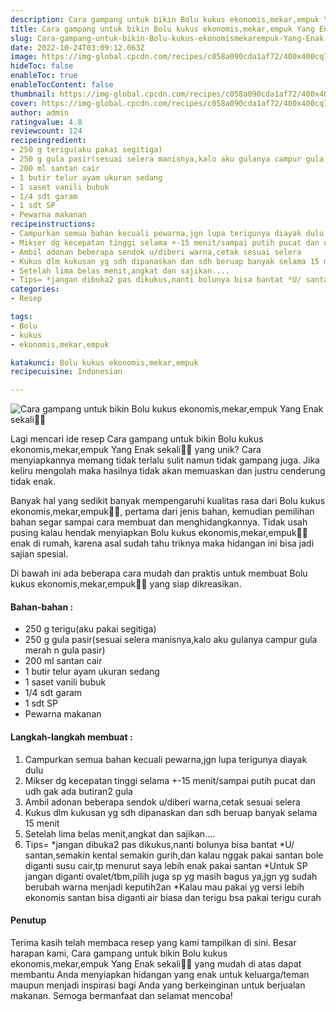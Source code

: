 ```yaml
---
description: Cara gampang untuk bikin Bolu kukus ekonomis,mekar,empuk Yang Enak sekali"
title: Cara gampang untuk bikin Bolu kukus ekonomis,mekar,empuk Yang Enak sekali
slug: Cara-gampang-untuk-bikin-Bolu-kukus-ekonomismekarempuk-Yang-Enak-sekali
date: 2022-10-24T03:09:12.063Z
image: https://img-global.cpcdn.com/recipes/c058a090cda1af72/400x400cq70/photo.jpg
hideToc: false
enableToc: true
enableTocContent: false
thumbnail: https://img-global.cpcdn.com/recipes/c058a090cda1af72/400x400cq70/photo.jpg
cover: https://img-global.cpcdn.com/recipes/c058a090cda1af72/400x400cq70/photo.jpg
author: admin
ratingvalue: 4.8
reviewcount: 124
recipeingredient:
- 250 g terigu(aku pakai segitiga)
- 250 g gula pasir(sesuai selera manisnya,kalo aku gulanya campur gula merah n gula pasir)
- 200 ml santan cair
- 1 butir telur ayam ukuran sedang
- 1 saset vanili bubuk
- 1/4 sdt garam
- 1 sdt SP
- Pewarna makanan
recipeinstructions:
- Campurkan semua bahan kecuali pewarna,jgn lupa terigunya diayak dulu
- Mikser dg kecepatan tinggi selama +-15 menit/sampai putih pucat dan udh gak ada butiran2 gula
- Ambil adonan beberapa sendok u/diberi warna,cetak sesuai selera
- Kukus dlm kukusan yg sdh dipanaskan dan sdh beruap banyak selama 15 menit
- Setelah lima belas menit,angkat dan sajikan....
- Tips= *jangan dibuka2 pas dikukus,nanti bolunya bisa bantat *U/ santan,semakin kental semakin gurih,dan kalau nggak pakai santan bole diganti susu cair,tp menurut saya lebih enak pakai santan *Untuk SP jangan diganti ovalet/tbm,pilih juga sp yg masih bagus ya,jgn yg sudah berubah warna menjadi keputih2an *Kalau mau pakai yg versi lebih ekonomis santan bisa diganti air biasa dan terigu bsa pakai terigu curah
categories:
- Resep

tags:
- Bolu
- kukus
- ekonomis,mekar,empuk

katakunci: Bolu kukus ekonomis,mekar,empuk
recipecuisine: Indonesian

---
```


![Cara gampang untuk bikin Bolu kukus ekonomis,mekar,empuk Yang Enak sekali👩‍🍳](https://img-global.cpcdn.com/recipes/c058a090cda1af72/400x400cq70/photo.jpg)

Lagi mencari ide resep Cara gampang untuk bikin Bolu kukus ekonomis,mekar,empuk Yang Enak sekali👩‍🍳 yang unik? Cara menyiapkannya memang tidak terlalu sulit namun tidak gampang juga. Jika keliru mengolah maka hasilnya tidak akan memuaskan dan justru cenderung tidak enak.

Banyak hal yang sedikit banyak mempengaruhi kualitas rasa dari Bolu kukus ekonomis,mekar,empuk👩‍🍳, pertama dari jenis bahan, kemudian pemilihan bahan segar sampai cara membuat dan menghidangkannya. Tidak usah pusing kalau hendak menyiapkan Bolu kukus ekonomis,mekar,empuk👩‍🍳 enak di rumah, karena asal sudah tahu triknya maka hidangan ini bisa jadi sajian spesial.

Di bawah ini ada beberapa cara mudah dan praktis untuk membuat Bolu kukus ekonomis,mekar,empuk👩‍🍳 yang siap dikreasikan.

<!--inarticleads1-->

#### Bahan-bahan :

- 250 g terigu(aku pakai segitiga)
- 250 g gula pasir(sesuai selera manisnya,kalo aku gulanya campur gula merah n gula pasir)
- 200 ml santan cair
- 1 butir telur ayam ukuran sedang
- 1 saset vanili bubuk
- 1/4 sdt garam
- 1 sdt SP
- Pewarna makanan

<!--inarticleads2-->

#### Langkah-langkah membuat :

1. Campurkan semua bahan kecuali pewarna,jgn lupa terigunya diayak dulu
1. Mikser dg kecepatan tinggi selama +-15 menit/sampai putih pucat dan udh gak ada butiran2 gula
1. Ambil adonan beberapa sendok u/diberi warna,cetak sesuai selera
1. Kukus dlm kukusan yg sdh dipanaskan dan sdh beruap banyak selama 15 menit
1. Setelah lima belas menit,angkat dan sajikan....
1. Tips= *jangan dibuka2 pas dikukus,nanti bolunya bisa bantat *U/ santan,semakin kental semakin gurih,dan kalau nggak pakai santan bole diganti susu cair,tp menurut saya lebih enak pakai santan *Untuk SP jangan diganti ovalet/tbm,pilih juga sp yg masih bagus ya,jgn yg sudah berubah warna menjadi keputih2an *Kalau mau pakai yg versi lebih ekonomis santan bisa diganti air biasa dan terigu bsa pakai terigu curah

#### Penutup

Terima kasih telah membaca resep yang kami tampilkan di sini. Besar harapan kami, Cara gampang untuk bikin Bolu kukus ekonomis,mekar,empuk Yang Enak sekali👩‍🍳 yang mudah di atas dapat membantu Anda menyiapkan hidangan yang enak untuk keluarga/teman maupun menjadi inspirasi bagi Anda yang berkeinginan untuk berjualan makanan. Semoga bermanfaat dan selamat mencoba!